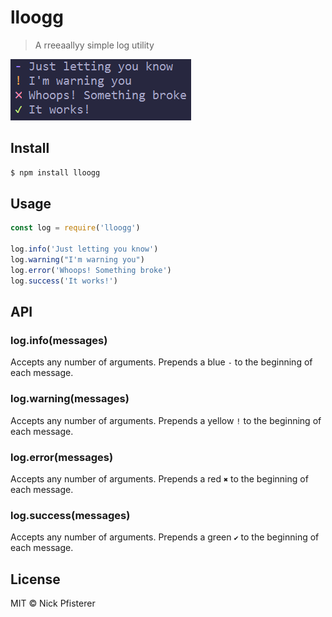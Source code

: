 # lloogg
> A rreeaallyy simple log utility

![](art/screenshot.png)

## Install
```sh
$ npm install lloogg
```

## Usage
```js
const log = require('lloogg')

log.info('Just letting you know')
log.warning("I'm warning you")
log.error('Whoops! Something broke')
log.success('It works!')
```

## API

### log.info(messages)
Accepts any number of arguments. Prepends a blue `-` to the beginning of each message.

### log.warning(messages)
Accepts any number of arguments. Prepends a yellow `!` to the beginning of each message.

### log.error(messages)
Accepts any number of arguments. Prepends a red `✖` to the beginning of each message.

### log.success(messages)
Accepts any number of arguments. Prepends a green `✔` to the beginning of each message.

## License
MIT © Nick Pfisterer

